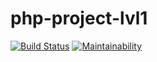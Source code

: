 # php-project-lvl1

[![Build Status](https://travis-ci.org/AlexeyShobanov/php-project-lvl1.svg?branch=master)](https://travis-ci.org/AlexeyShobanov/php-project-lvl1)
[![Maintainability](https://api.codeclimate.com/v1/badges/b40b078db8612f4a6484/maintainability)](https://codeclimate.com/github/AlexeyShobanov/php-project-lvl1/maintainability)
